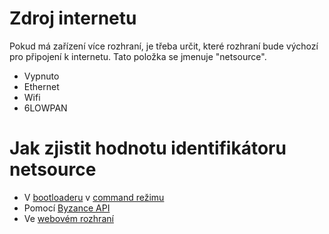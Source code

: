 # Zdroj internetu

Pokud má zařízení více rozhraní, je třeba určit, které rozhraní bude výchozí pro připojení k internetu. Tato položka se jmenuje "netsource".

* Vypnuto
* Ethernet
* Wifi
* 6LOWPAN

# Jak zjistit hodnotu identifikátoru netsource

* V [bootloaderu](/byzance_documentation/hardware_intro/features/bootloader.md) v [command režimu](/byzance_documentation/hardware_intro/features/bootloader/command-rezim.md)
* Pomocí [Byzance API](/byzance_documentation/hardware_intro/API/byzance-api.md)
* Ve [webovém rozhraní](/byzance_documentation/hardware_intro/navody/webove-rozhrani.md)

  


